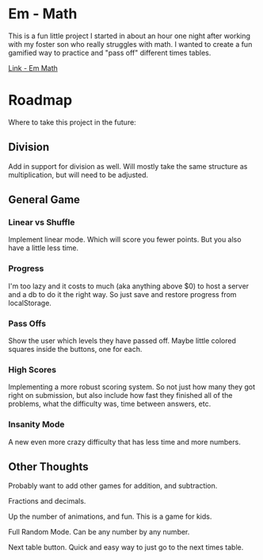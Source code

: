 # Em - Math

This is a fun little project I started in about an hour one night after working with my foster son who really struggles with math. I wanted to create a fun gamified way to practice and "pass off" different times tables.

[Link - Em Math](https://math.cecil-thomas.com)

# Roadmap

Where to take this project in the future:

## Division

Add in support for division as well. Will mostly take the same structure as multiplication, but will need to be adjusted.

## General Game

### Linear vs Shuffle

Implement linear mode. Which will score you fewer points. But you also have a little less time. 

### Progress

I'm too lazy and it costs to much (aka anything above $0) to host a server and a db to do it the right way. So just save and restore progress from localStorage.

### Pass Offs

Show the user which levels they have passed off. Maybe little colored squares inside the buttons, one for each.

### High Scores

Implementing a more robust scoring system. So not just how many they got right on submission, but also include how fast they finished all of the problems, what the difficulty was, time between answers, etc.

### Insanity Mode

A new even more crazy difficulty that has less time and more numbers.

## Other Thoughts

Probably want to add other games for addition, and subtraction.

Fractions and decimals.

Up the number of animations, and fun. This is a game for kids.

Full Random Mode. Can be any number by any number.

Next table button. Quick and easy way to just go to the next times table.
